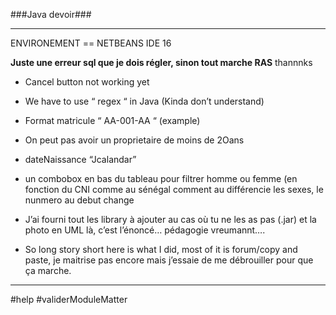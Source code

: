 ###Java devoir###

***************************************************************************************
ENVIRONEMENT == NETBEANS IDE 16

  **Juste une erreur sql que je dois régler, sinon tout marche RAS** thannnks

 - Cancel button not working yet

 - We have to use “ regex “ in Java (Kinda don’t understand)

 - Format matricule “ AA-001-AA “ (example)

 - On peut pas avoir un proprietaire de moins de 2Oans 

 - dateNaissance “Jcalandar”
 
 - un combobox en bas du tableau pour filtrer homme ou femme (en fonction du CNI comme au sénégal comment au différencie les sexes, le nunmero au debut        change

 - J’ai fourni tout les library à ajouter au cas où tu ne les as pas (.jar) et la photo en UML là, 	c’est l’énoncé… pédagogie vreumannt….

 - So long story short here is what I did, most of it is forum/copy and paste, je maitrise pas encore 	mais j’essaie de me débrouiller pour que ça marche. 

***************************************************************************************

#help
#validerModuleMatter

